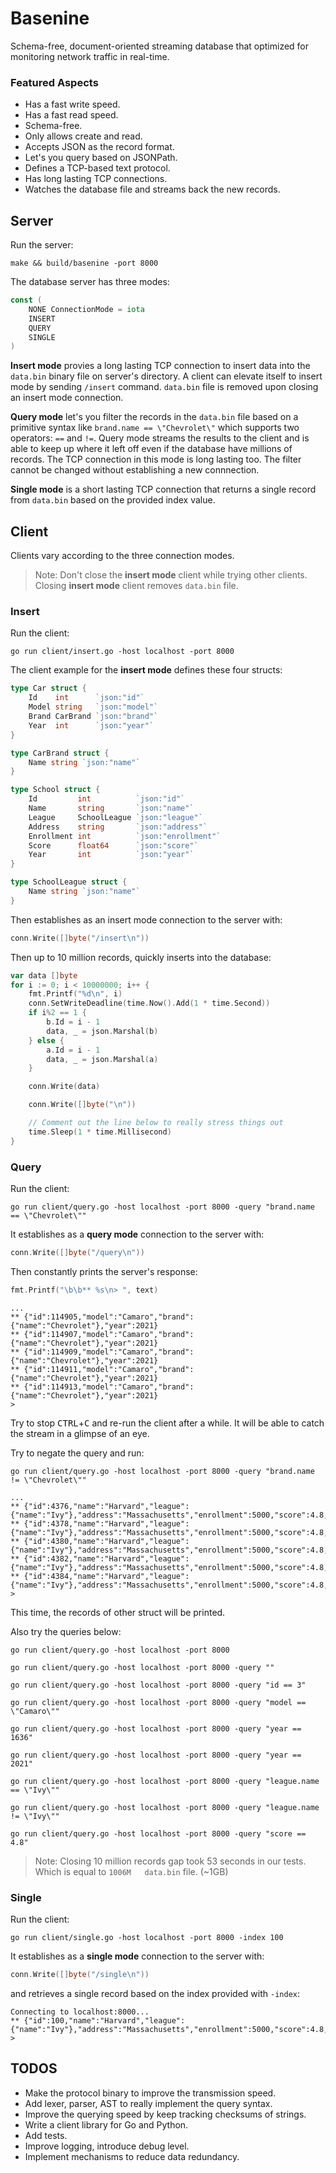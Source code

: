 # Basenine

Schema-free, document-oriented streaming database that optimized for monitoring network traffic in real-time.

### Featured Aspects

- Has a fast write speed.
- Has a fast read speed.
- Schema-free.
- Only allows create and read.
- Accepts JSON as the record format.
- Let's you query based on JSONPath.
- Defines a TCP-based text protocol.
- Has long lasting TCP connections.
- Watches the database file and streams back the new records.

## Server

Run the server:

`make && build/basenine -port 8000`

The database server has three modes:

```go
const (
	NONE ConnectionMode = iota
	INSERT
	QUERY
	SINGLE
)
```

**Insert mode** provies a long lasting TCP connection to insert data into the `data.bin` binary file on server's directory.
A client can elevate itself to insert mode by sending `/insert` command. `data.bin` file is removed upon closing an insert mode connection.

**Query mode** let's you filter the records in the `data.bin` file based on a primitive syntax like `brand.name == \"Chevrolet\"` which supports two operators: `==` and `!=`.
Query mode streams the results to the client and is able to keep up where it left off even if the database have millions of records. The TCP connection in this mode is long lasting too. The filter cannot be changed without establishing a new connnection.

**Single mode** is a short lasting TCP connection that returns a single record from `data.bin` based on the provided index value.

## Client

Clients vary according to the three connection modes.

> Note: Don't close the **insert mode** client while trying other clients. Closing **insert mode** client removes `data.bin` file.

### Insert

Run the client:

`go run client/insert.go -host localhost -port 8000`

The client example for the **insert mode** defines these four structs:

```go
type Car struct {
	Id    int      `json:"id"`
	Model string   `json:"model"`
	Brand CarBrand `json:"brand"`
	Year  int      `json:"year"`
}

type CarBrand struct {
	Name string `json:"name"`
}

type School struct {
	Id         int          `json:"id"`
	Name       string       `json:"name"`
	League     SchoolLeague `json:"league"`
	Address    string       `json:"address"`
	Enrollment int          `json:"enrollment"`
	Score      float64      `json:"score"`
	Year       int          `json:"year"`
}

type SchoolLeague struct {
	Name string `json:"name"`
}
```

Then establishes as an insert mode connection to the server with:

```go
conn.Write([]byte("/insert\n"))
```

Then up to 10 million records, quickly inserts into the database:

```go
var data []byte
for i := 0; i < 10000000; i++ {
	fmt.Printf("%d\n", i)
	conn.SetWriteDeadline(time.Now().Add(1 * time.Second))
	if i%2 == 1 {
		b.Id = i - 1
		data, _ = json.Marshal(b)
	} else {
		a.Id = i - 1
		data, _ = json.Marshal(a)
	}

	conn.Write(data)

	conn.Write([]byte("\n"))

	// Comment out the line below to really stress things out
	time.Sleep(1 * time.Millisecond)
}
```

### Query

Run the client:

`go run client/query.go -host localhost -port 8000 -query "brand.name == \"Chevrolet\""`

It establishes as a **query mode** connection to the server with:

```go
conn.Write([]byte("/query\n"))
```

Then constantly prints the server's response:

```go
fmt.Printf("\b\b** %s\n> ", text)
```

```text
...
** {"id":114905,"model":"Camaro","brand":{"name":"Chevrolet"},"year":2021}
** {"id":114907,"model":"Camaro","brand":{"name":"Chevrolet"},"year":2021}
** {"id":114909,"model":"Camaro","brand":{"name":"Chevrolet"},"year":2021}
** {"id":114911,"model":"Camaro","brand":{"name":"Chevrolet"},"year":2021}
** {"id":114913,"model":"Camaro","brand":{"name":"Chevrolet"},"year":2021}
> 
```

Try to stop <kbd>CTRL</kbd>+<kbd>C</kbd> and re-run the client after a while. It will be able to catch the stream in a glimpse of an eye.

Try to negate the query and run:

`go run client/query.go -host localhost -port 8000 -query "brand.name != \"Chevrolet\""`

```text
...
** {"id":4376,"name":"Harvard","league":{"name":"Ivy"},"address":"Massachusetts","enrollment":5000,"score":4.8,"year":1636}
** {"id":4378,"name":"Harvard","league":{"name":"Ivy"},"address":"Massachusetts","enrollment":5000,"score":4.8,"year":1636}
** {"id":4380,"name":"Harvard","league":{"name":"Ivy"},"address":"Massachusetts","enrollment":5000,"score":4.8,"year":1636}
** {"id":4382,"name":"Harvard","league":{"name":"Ivy"},"address":"Massachusetts","enrollment":5000,"score":4.8,"year":1636}
** {"id":4384,"name":"Harvard","league":{"name":"Ivy"},"address":"Massachusetts","enrollment":5000,"score":4.8,"year":1636}
> 
```

This time, the records of other struct will be printed.

Also try the queries below:

`go run client/query.go -host localhost -port 8000`

`go run client/query.go -host localhost -port 8000 -query ""`

`go run client/query.go -host localhost -port 8000 -query "id == 3"`

`go run client/query.go -host localhost -port 8000 -query "model == \"Camaro\""`

`go run client/query.go -host localhost -port 8000 -query "year == 1636"`

`go run client/query.go -host localhost -port 8000 -query "year == 2021"`

`go run client/query.go -host localhost -port 8000 -query "league.name == \"Ivy\""`

`go run client/query.go -host localhost -port 8000 -query "league.name != \"Ivy\""`

`go run client/query.go -host localhost -port 8000 -query "score == 4.8"`

> Note: Closing 10 million records gap took 53 seconds in our tests. Which is equal to `1006M	data.bin` file. (~1GB)

### Single

Run the client:

`go run client/single.go -host localhost -port 8000 -index 100`

It establishes as a **single mode** connection to the server with:

```go
conn.Write([]byte("/single\n"))
```

and retrieves a single record based on the index provided with `-index`:

```text
Connecting to localhost:8000...
** {"id":100,"name":"Harvard","league":{"name":"Ivy"},"address":"Massachusetts","enrollment":5000,"score":4.8,"year":1636}
>
```

## TODOS

- Make the protocol binary to improve the transmission speed.
- Add lexer, parser, AST to really implement the query syntax.
- Improve the querying speed by keep tracking checksums of strings.
- Write a client library for Go and Python.
- Add tests.
- Improve logging, introduce debug level.
- Implement mechanisms to reduce data redundancy.
